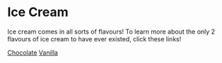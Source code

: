 # Ice Cream

Ice cream comes in all sorts of flavours!
To learn more about the only 2 flavours of ice cream to have ever existed,
click these links!

[Chocolate](flavours/chocolate.md)
[Vanilla](flavours/vanilla.md)
